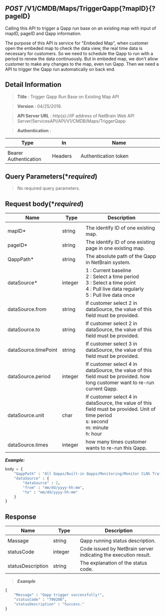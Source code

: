 
## ***POST*** /V1/CMDB/Maps/TriggerQapp{?mapID}{?pageID}
Calling this API to trigger a Qapp run base on an existing map with input of mapID, pageID and Qapp information.

The purpose of this API is service for "Embeded Map", when customer open the embeded map to check the data view, the real time data is necessary for customers. So we need to schedule the Qapp to run with a period to renew the data continuously. But in embeded map, we don't allow customer to make any changes to the map, even run Qapp. Then we need a API to trigger the Qapp run automatically on back end.

## Detail Information

> **Title** : Trigger Qapp Run Base on Existing Map API<br>

> **Version** : 04/25/2019.

> **API Server URL** : http(s)://IP address of NetBrain Web API Server/ServicesAPI/API/V1/CMDB/Maps/TriggerQapp	

> **Authentication** : 

|**Type**|**In**|**Name**|
|------|------|------|
|<img width=100/>|<img width=100/>|<img width=500/>|
|Bearer Authentication| Headers | Authentication token | 

## Query Parameters(****required***)

> No required query parameters.

 ## Request body(****required***)

|**Name**|**Type**|**Description**|
|------|------|------|
|<img width=100/>|<img width=100/>|<img width=500/>|
|mapID* | string  | The identify ID of one existing map.  |
|pageID* | string  | The identify ID of one existing page in one existing map.  |
|QappPath* | string  | The absolute path of the Qapp in NetBrain system. |
|dataSource* | integer  | 1 : Current baseline <br> 2 : Select a time period <br> 3 : Select a time point <br> 4 : Pull live data regularly <br> 5 : Pull live data once <br>  |
|dataSource.from| string | If customer select 2 in dataSource, the value of this field must be provided.|
|dataSource.to| string | If customer select 2 in dataSource, the value of this field must be provided.|
|dataSource.timePoint| string | If customer select 3 in dataSource, the value of this field must be provided.|
|dataSource.period| integer | If customer select 4 in dataSource, the value of this field must be provided. how long customer want to re-run current Qapp. |
|dataSource.unit| char | If customer select 4 in dataSource, the value of this field must be provided. Unit of time period<br> s: second <br> m: minute<br> h: hour|
|dataSource.times| integer | how many times customer wants to re-run this Qapp. |


***Example:***


```python
body = {
    "QappPath" : "All Qapps/Built-in Qapps/Monitoring/Monitor CLNS Traffic",
    "dataSource" : {
        "dataSource" : 2,
        "from" : "mm/dd/yyyy-hh:mm",
        "to" : "mm/dd/yyyy-hh:mm"
    }
}
```

## Response

|**Name**|**Type**|**Description**|
|------|------|------|
|<img width=100/>|<img width=100/>|<img width=500/>|
|Massage| string | Qapp running status description. |
|statusCode| integer | Code issued by NetBrain server indicating the execution result.  |
|statusDescription| string | The explanation of the status code. |

> ***Example***


```python
{
    "Message" : "Qapp trigger successfully!",
    "statusCode" : "790200",
    "statusDescription" : "Success."
}
```
